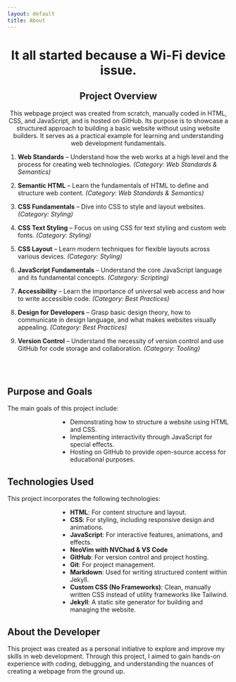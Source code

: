 ```yaml
---
layout: default
title: About
---
```








<div class="markdown-body">
<div style="text-align: center;">
<h1 class="text-3xl font-bold text-center" style="display: flow-root;">It all started because a Wi-Fi device issue.</h1>
    <h2>Project Overview</h2>
    <p>This webpage project was created from scratch, manually coded in HTML, CSS, and JavaScript, and is hosted on GitHub. Its purpose is to showcase a structured approach to building a basic website without using website builders. It serves as a practical example for learning and understanding web development fundamentals.</p>
</div>
</div>

1. **Web Standards** – Understand how the web works at a high level and the process for creating web technologies. *(Category: Web Standards & Semantics)* 

2. **Semantic HTML** – Learn the fundamentals of HTML to define and structure web content. *(Category: Web Standards & Semantics)*

3. **CSS Fundamentals** – Dive into CSS to style and layout websites. *(Category: Styling)*  

4. **CSS Text Styling** – Focus on using CSS for text styling and custom web fonts. *(Category: Styling)*  

5. **CSS Layout** – Learn modern techniques for flexible layouts across various devices. *(Category: Styling)*  

6. **JavaScript Fundamentals** – Understand the core JavaScript language and its fundamental concepts. *(Category: Scripting)*  

7. **Accessibility** – Learn the importance of universal web access and how to write accessible code. *(Category: Best Practices)*  

8. **Design for Developers** – Grasp basic design theory, how to communicate in design language, and what makes websites visually appealing. *(Category: Best Practices)*  

9. **Version Control** – Understand the necessity of version control and use GitHub for code storage and collaboration. *(Category: Tooling)*  

<br><br>
<div>
    <h2>Purpose and Goals</h2>
    <p>The main goals of this project include:</p>
    <ul style="display: flow-root; list-style-position: initial; padding-left: 8.9rem;">
        <li>Demonstrating how to structure a website using HTML and CSS.</li>
        <li>Implementing interactivity through JavaScript for special effects.</li>
        <li>Hosting on GitHub to provide open-source access for educational purposes.</li>
    </ul>
    <h2>Technologies Used</h2>
    <p>This project incorporates the following technologies:</p>
    <ul style="display: flow-root; list-style-position: initial; padding-left: 8.9rem;">
        <li><strong>HTML</strong>: For content structure and layout.</li>
        <li><strong>CSS</strong>: For styling, including responsive design and animations.</li>
        <li><strong>JavaScript</strong>: For interactive features, animations, and effects.</li>
        <li><strong>NeoVim with NVChad & VS Code</strong></li>
        <li><strong>GitHub</strong>: For version control and project hosting.</li>
        <li><strong>Git</strong>: For project management.</li>
        <li><strong>Markdown</strong>: Used for writing structured content within Jekyll.</li>
        <li><strong>Custom CSS (No Frameworks)</strong>: Clean, manually written CSS instead of utility frameworks like Tailwind.</li>
        <li><strong>Jekyll</strong>: A static site generator for building and managing the website.</li>
    </ul>
    <h2>About the Developer</h2>
    <p>This project was created as a personal initiative to explore and improve my skills in web development. Through this project, I aimed to gain hands-on experience with coding, debugging, and understanding the nuances of creating a webpage from the ground up.</p>
</div>
